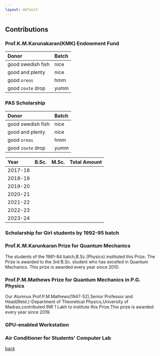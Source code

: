 ```yaml
---
layout: default
---
```


## Contributions

### Prof.K.M.Karunakaran(KMK) Endowment Fund

| Donor             | Batch |
|:------------------|:------|
| good swedish fish | nice  |
| good and plenty   | nice  |
| good `oreos`      | hmm   |
| good `zoute` drop | yumm  |

### PAS Scholarship

| Donor             | Batch |
|:------------------|:------|
| good swedish fish | nice  |
| good and plenty   | nice  |
| good `oreos`      | hmm   |
| good `zoute` drop | yumm  |

| Year  |B.Sc.|M.Sc.|Total Amount|
|:------|:----|:----|:-----------|
|2017-18|     |     |            |
|2018-19|     |     |            |
|2019-20|     |     |            |
|2020-21|     |     |            |
|2021-22|     |     |            |
|2022-23|     |     |            |
|2023-24|     |     |            |

### Scholarship for Girl students by 1992-95 batch

### Prof.K.M.Karunkaran Prize for Quantum Mechanics
The students of the 1981-84 batch,B.Sc.(Physics) instituted this Prize. The Prize is awarded to the 3rd B.Sc. student who has excelled in Quantum Mechanics. This prize is awarded every year since 2010.

### Prof.P.M.Mathews Prize for Quantum Mechanics in P.G. Physics
Our Alumnus Prof.P.M.Mathews(1947-52),Senior Professor and Head(Retd.)-Department of Theoretical Physics,University of Madras,contributed INR 1 Lakh to institute this Prize.This prize is awarded every year since 2019. 

### GPU-enabled Workstation

### Air Conditioner for Students' Computer Lab


[back](./)
